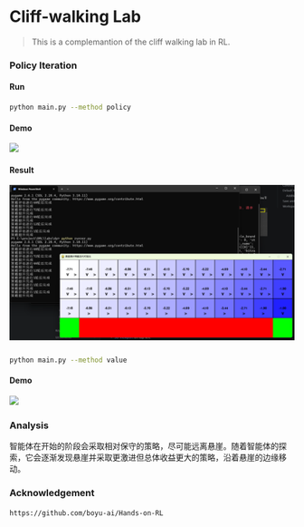 # Cliff-walking Lab
>This is a complemantion of the cliff walking lab in RL.
### Policy Iteration
#### Run
```bash
python main.py --method policy
```
#### Demo
![](https://github.com/wannabeyourfriend/RL-DP-Cliff-walking/blob/main/result/policy_iteration.gif)
#### Result
![](https://github.com/wannabeyourfriend/RL-DP-Cliff-walking/blob/main/result/result.png)
###
```bash
python main.py --method value
```
#### Demo
![](value_iteration.gif)


### Analysis

智能体在开始的阶段会采取相对保守的策略，尽可能远离悬崖。随着智能体的探索，它会逐渐发现悬崖并采取更激进但总体收益更大的策略，沿着悬崖的边缘移动。
### Acknowledgement
```
https://github.com/boyu-ai/Hands-on-RL
```
